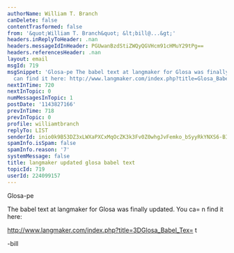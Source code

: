```yaml
---
authorName: William T. Branch
canDelete: false
contentTrasformed: false
from: '&quot;William T. Branch&quot; &lt;bill@...&gt;'
headers.inReplyToHeader: .nan
headers.messageIdInHeader: PGUwanBzdStiZWQyQGVHcm91cHMuY29tPg==
headers.referencesHeader: .nan
layout: email
msgId: 719
msgSnippet: 'Glosa-pe The babel text at langmaker for Glosa was finally updated. You
  can find it here: http://www.langmaker.com/index.php?title=Glosa_Babel_Text -bill'
nextInTime: 720
nextInTopic: 0
numMessagesInTopic: 1
postDate: '1143827166'
prevInTime: 718
prevInTopic: 0
profile: williamtbranch
replyTo: LIST
senderId: inio0k9B53DZ3xLWXaPXCxMqOcZK3k3Fv0Z0whgJvFemko_bSyyRkYNXS6-BILcmbau5O6Hay3-ow8C_KDvgu4lAI93XM7K_TJJH2rN2n4cRJxeq0g
spamInfo.isSpam: false
spamInfo.reason: '7'
systemMessage: false
title: langmaker updated glosa babel text
topicId: 719
userId: 224099157
---
```


Glosa-pe

The babel text at langmaker for Glosa was finally updated. You ca=
n
find it here:

http://www.langmaker.com/index.php?title=3DGlosa_Babel_Tex=
t

-bill





